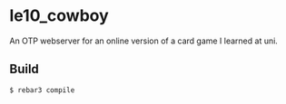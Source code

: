 le10_cowboy
=====

An OTP webserver for an online version of a card game I learned at uni.

Build
-----

    $ rebar3 compile
